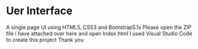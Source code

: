 # Uer Interface
A single page UI using HTML5, CSS3 and Bootstrap5.1x
Please open the ZIP file i have attached over here and open Index.html
I used Visual Studio Code to create this project
Thank you
